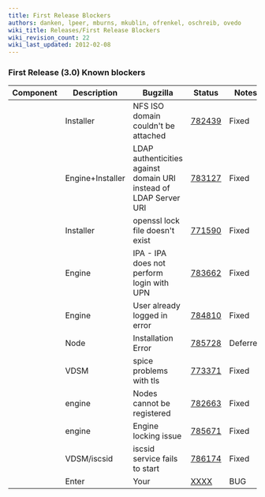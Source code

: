 ```yaml
---
title: First Release Blockers
authors: danken, lpeer, mburns, mkublin, ofrenkel, oschreib, ovedo
wiki_title: Releases/First Release Blockers
wiki_revision_count: 22
wiki_last_updated: 2012-02-08
---
```


<!-- TODO: Content review -->

### First Release (3.0) Known blockers

| Component          | Description                                                       | Bugzilla                                                     | Status   | Notes                                           |
|--------------------|-------------------------------------------------------------------|--------------------------------------------------------------|----------|-------------------------------------------------|
| | Installer        | NFS ISO domain couldn't be attached                               | [782439](https://bugzilla.redhat.com/show_bug.cgi?id=782439) | Fixed    | Merged into engine_3.0                         |
| | Engine+Installer | LDAP authenticities against domain URI instead of LDAP Server URI | [783127](https://bugzilla.redhat.com/show_bug.cgi?id=783127) | Fixed    | Merged into engine_3.0                         |
| | Installer        | openssl lock file doesn't exist                                   | [771590](https://bugzilla.redhat.com/show_bug.cgi?id=771590) | Fixed    | Merged into engine_3.0                         |
| | Engine           | IPA - IPA does not perform login with UPN                         | [783662](https://bugzilla.redhat.com/show_bug.cgi?id=783662) | Fixed    | Merged into engine_3.0                         |
| | Engine           | User already logged in error                                      | [784810](https://bugzilla.redhat.com/show_bug.cgi?id=784810) | Fixed    | Merged into engine_3.0                         |
| | Node             | Installation Error                                                | [785728](https://bugzilla.redhat.com/show_bug.cgi?id=785728) | Deferred | Not a blocker                                   |
| | VDSM             | spice problems with tls                                           | [773371](https://bugzilla.redhat.com/show_bug.cgi?id=773371) | Fixed    | vdsm-4.9.3.3                                    |
| | engine           | Nodes cannot be registered                                        | [782663](https://bugzilla.redhat.com/show_bug.cgi?id=782663) | Fixed    | Merged into engine_3.0                         |
| | engine           | Engine locking issue                                              | [785671](https://bugzilla.redhat.com/show_bug.cgi?id=785671) | Fixed    | Merged into engine_3.0                         |
| | VDSM/iscsid      | iscsid service fails to start                                     | [786174](https://bugzilla.redhat.com/show_bug.cgi?id=786174) | Fixed    | iscsi-initiator-utils-6.2.0.872-16.fc16.x86_64 |
| | Enter            | Your                                                              | [XXXX](https://bugzilla.redhat.com/show_bug.cgi?id=XXXX)     | BUG      | HERE                                            |
